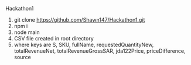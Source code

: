 
Hackathon1

1. git clone https://github.com/Shawn147/Hackathon1.git
2. npm i
3. node main
4. CSV file created in root directory
5. where keys are S, SKU, fullName, requestedQuantityNew, totalRevenueNet, totalRevenueGrossSAR, jda122Price, priceDifference, source
